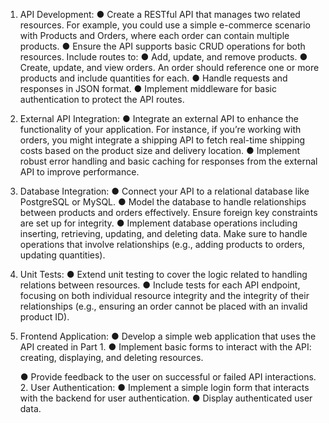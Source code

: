 1. API Development:
   ● Create a RESTful API that manages two related resources. For example,
   you could use a simple e-commerce scenario with Products and Orders,
   where each order can contain multiple products.
   ● Ensure the API supports basic CRUD operations for both resources.
   Include routes to:
   ● Add, update, and remove products.
   ● Create, update, and view orders. An order should reference one or
   more products and include quantities for each.
   ● Handle requests and responses in JSON format.
   ● Implement middleware for basic authentication to protect the API routes.
2. External API Integration:
   ● Integrate an external API to enhance the functionality of your application.
   For instance, if you’re working with orders, you might integrate a shipping
   API to fetch real-time shipping costs based on the product size and
   delivery location.
   ● Implement robust error handling and basic caching for responses from the
   external API to improve performance.

3. Database Integration:
   ● Connect your API to a relational database like PostgreSQL or MySQL.
   ● Model the database to handle relationships between products and orders
   effectively. Ensure foreign key constraints are set up for integrity.
   ● Implement database operations including inserting, retrieving, updating,
   and deleting data. Make sure to handle operations that involve
   relationships (e.g., adding products to orders, updating quantities).

4. Unit Tests:
   ● Extend unit testing to cover the logic related to handling relations between
   resources.
   ● Include tests for each API endpoint, focusing on both individual resource
   integrity and the integrity of their relationships (e.g., ensuring an order
   cannot be placed with an invalid product ID).

5. Frontend Application:
   ● Develop a simple web application that uses the API created in Part 1.
   ● Implement basic forms to interact with the API: creating, displaying, and
   deleting resources.

   ● Provide feedback to the user on successful or failed API interactions. 2. User Authentication:
   ● Implement a simple login form that interacts with the backend for user
   authentication.
   ● Display authenticated user data.
